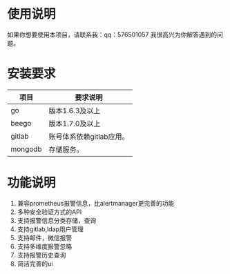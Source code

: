 # 使用说明
如果你想要使用本项目，请联系我：qq：576501057
我很高兴为你解答遇到的问题。

# 安装要求
项目 | 要求说明
---- | ---
go    | 版本1.6.3及以上
beego | 版本1.7.0及以上
gitlab | 账号体系依赖gitlab应用。
mongodb | 存储服务。
# 功能说明
1. 兼容prometheus报警信息，比alertmanager更完善的功能
2. 多种安全验证方式的API
3. 支持报警信息分类存储，查询
4. 支持gitlab,ldap用户管理
5. 支持邮件，微信报警
6. 支持多维度报警忽略
7. 支持报警历史查询
8. 简洁完善的ui
